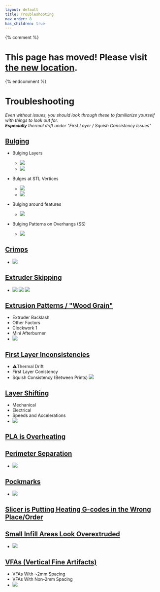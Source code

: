 ```yaml
---
layout: default
title: Troubleshooting
nav_order: 8
has_children: true
---
```


{% comment %} 
# This page has moved! Please visit [the new location](https://ellis3dp.com/Print-Tuning-Guide/articles/index_troubleshooting.html).
{% endcomment %}
# **Troubleshooting**
*Even without issues, you should look through these to familiarize yourself with things to look out for.\
**Especially** thermal drift under "First Layer / Squish Consistency Issues"*

## [Bulging](./troubleshooting/bulging.md)
- Bulging Layers
    - ![](./troubleshooting/images/bulging/Bulging.png) 
    - ![](./troubleshooting/images/bulging/Bulging2.png) 

- Bulges at STL Vertices
    - ![](./troubleshooting/images/bulging/Vertex-Bulges.png) 
    - ![](./troubleshooting/images/bulging/Vertex-Bulges-2.png) 

- Bulging around features
    - ![](./troubleshooting/images/bulging/feature_bulging.png) 

- Bulging Patterns on Overhangs (SS)
    - ![](./troubleshooting/images/bulging/AboveBridgeFlow-2.png)

## [Crimps](./troubleshooting/crimps.md)
- ![](./troubleshooting/images/crimps/Microfit-Crimps.png)

## [Extruder Skipping](./troubleshooting/extruder_skipping.md) 
- ![](./troubleshooting/images/extruder_skipping/ExtruderSkips-2.png)
![](./troubleshooting/images/extruder_skipping/ExtruderSkips-3.png)
![](./troubleshooting/images/extruder_skipping/ExtruderSkips-5.png)

## [Extrusion Patterns / "Wood Grain"](./troubleshooting/extrusion_patterns.md)
- Extruder Backlash
- Other Factors
- Clockwork 1
- Mini Afterburner
- ![](./troubleshooting/images/extrusion_patterns/Backlash-WoodGrain.png)

## [First Layer Inconsistencies](./troubleshooting/index_first_layer_squish_consistency_issues.md)
- :warning:Thermal Drift
- First Layer Conistency
- Squish Consistency (Between Prints)
![](/images/first_layer_squish/FirstLayer-Squares-1.png)

## [Layer Shifting](./troubleshooting/layer_shifting.md) 
- Mechanical
- Electrical
- Speeds and Accelerations
- ![](./troubleshooting/images/layer_shifting/1.png)

## [PLA is Overheating](./troubleshooting/pla_overheating.md)

## [Perimeter Separation](./troubleshooting/perimeter_separation.md)
- ![](./troubleshooting/images/perimeter_separation/perimeter_separation.jpg)

## [Pockmarks](./troubleshooting/pockmarks.md)
- ![](./troubleshooting/images/pockmarks/Pockmarks.png)

## [Slicer is Putting Heating G-codes in the Wrong Place/Order](./troubleshooting/slicer_putting_heating_g-codes_wrong_order.md) 

## [Small Infill Areas Look Overextruded](./troubleshooting/small_infill_areas_overextruded.md)
- ![](./troubleshooting/images/small_infill_overextruded/example1.png) 

## [VFAs (Vertical Fine Artifacts)](./troubleshooting/vfas.md)
- VFAs With ~2mm Spacing
- VFAs With Non-2mm Spacing
- ![](./troubleshooting/images/vfas/ToothMarks.png)